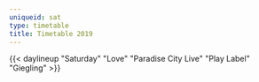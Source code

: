 ```yaml
---
uniqueid: sat
type: timetable
title: Timetable 2019
---
```


{{< daylineup "Saturday" "Love" "Paradise City Live" "Play Label" "Giegling" >}}


